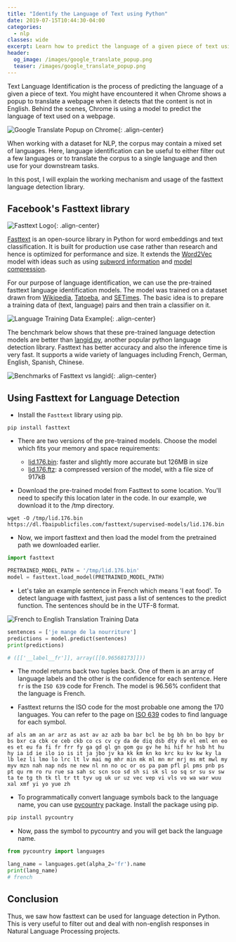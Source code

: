 ```yaml
---
title: "Identify the Language of Text using Python"
date: 2019-07-15T10:44:30-04:00
categories:
  - nlp
classes: wide
excerpt: Learn how to predict the language of a given piece of text using Natural Language Processing.
header:
  og_image: /images/google_translate_popup.png
  teaser: /images/google_translate_popup.png
---
```



Text Language Identification is the process of predicting the language of a given a piece of text. You might have encountered it when Chrome shows a popup to translate a webpage when it detects that the content is not in English. Behind the scenes, Chrome is using a model to predict the language of text used on a webpage.

![Google Translate Popup on Chrome](/images/google_translate_popup.png){: .align-center}

When working with a dataset for NLP,  the corpus may contain a mixed set of languages. Here, language identification can be useful to either filter out a few languages or to translate the corpus to a single language and then use for your downstream tasks.

In this post, I will explain the working mechanism and usage of the fasttext language detection library. 

## Facebook's Fasttext library  

![Fasttext Logo](/images/fastText_logo.png){: .align-center}
 
[Fasttext](https://fasttext.cc/) is an open-source library in Python for word embeddings and text classification. It is built for production use case rather than research and hence is optimized for performance and size. It extends the [Word2Vec](https://en.wikipedia.org/wiki/Word2vec) model with ideas such as using [subword information](https://arxiv.org/abs/1607.04606) and [model compression](https://arxiv.org/abs/1612.03651).

For our purpose of language identification, we can use the pre-trained fasttext language identification models. The model was trained on a dataset drawn from [Wikipedia](https://www.wikipedia.org/), [Tatoeba](https://tatoeba.org/eng/), and [SETimes](http://nlp.ffzg.hr/resources/corpora/setimes/). The basic idea is to prepare a training data of (text, language) pairs and then train a classifier on it.
 

![Language Training Data Example](/images/lang_training_data.png){: .align-center}

The benchmark below shows that these pre-trained language detection models are better than [langid.py](https://github.com/saffsd/langid.py), another popular python language detection library. Fasttext has better accuracy and also the inference time is very fast. It supports a wide variety of languages including French, German, English, Spanish, Chinese.

![Benchmarks of Fasttext vs langid](/images/fasttext_benchmark.png){: .align-center}

## Using Fasttext for Language Detection
- Install the `Fasttext` library using pip.

```shell
pip install fasttext
``` 

- There are two versions of the pre-trained models. Choose the model which fits your memory and space requirements:
    - [lid.176.bin](https://dl.fbaipublicfiles.com/fasttext/supervised-models/lid.176.bin): faster and slightly more accurate but 126MB in size
    - [lid.176.ftz](https://dl.fbaipublicfiles.com/fasttext/supervised-models/lid.176.ftz): a compressed version of the model, with a file size of 917kB

- Download the pre-trained model from Fasttext to some location. You'll need to specify this location later in the code. In our example, we download it to the /tmp directory. 

```
wget -O /tmp/lid.176.bin https://dl.fbaipublicfiles.com/fasttext/supervised-models/lid.176.bin
```

- Now, we import fasttext and then load the model from the pretrained path we downloaded earlier.  

```python
import fasttext

PRETRAINED_MODEL_PATH = '/tmp/lid.176.bin'
model = fasttext.load_model(PRETRAINED_MODEL_PATH)
```

- Let's take an example sentence in French which means 'I eat food'. To detect language with fasttext, just pass a list of sentences to the predict function. The sentences should be in the UTF-8 format.

![French to English Translation Training Data](/images/french_to_english_translation.png) 

```python
sentences = ['je mange de la nourriture']
predictions = model.predict(sentences)
print(predictions)

# ([['__label__fr']], array([[0.96568173]]))
```
- The model returns back two tuples back. One of them is an array of language labels and the other is the confidence for each sentence. Here `fr` is the `ISO 639` code for French. The model is 96.56% confident that the language is French.

- Fasttext returns the ISO code for the most probable one among the 170 languages. You can refer to the page on [ISO 639](https://en.wikipedia.org/wiki/List_of_ISO_639-1_codes) codes to find language for each symbol.

```
af als am an ar arz as ast av az azb ba bar bcl be bg bh bn bo bpy br bs bxr ca cbk ce ceb ckb co cs cv cy da de diq dsb dty dv el eml en eo es et eu fa fi fr frr fy ga gd gl gn gom gu gv he hi hif hr hsb ht hu hy ia id ie ilo io is it ja jbo jv ka kk km kn ko krc ku kv kw ky la lb lez li lmo lo lrc lt lv mai mg mhr min mk ml mn mr mrj ms mt mwl my myv mzn nah nap nds ne new nl nn no oc or os pa pam pfl pl pms pnb ps pt qu rm ro ru rue sa sah sc scn sco sd sh si sk sl so sq sr su sv sw ta te tg th tk tl tr tt tyv ug uk ur uz vec vep vi vls vo wa war wuu xal xmf yi yo yue zh
```

- To programmatically convert language symbols back to the language name, you can use [pycountry](https://pypi.org/project/pycountry/) package. Install the package using pip.

```python
pip install pycountry
```

- Now, pass the symbol to pycountry and you will get back the language name.  

```python
from pycountry import languages

lang_name = languages.get(alpha_2='fr').name
print(lang_name)
# french
```

## Conclusion
Thus, we saw how fasttext can be used for language detection in Python. This is very useful to filter out and deal with non-english responses in Natural Language Processing projects.
